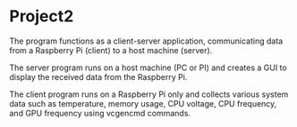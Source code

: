 # Project2
The program functions as a client-server application, communicating data from a Raspberry Pi (client) to a host machine (server).

The server program runs on a host machine (PC or PI) and creates a GUI
to display the received data from the Raspberry Pi.

The client program runs on a Raspberry Pi only and collects various system data
such as temperature, memory usage, CPU voltage, CPU frequency,
and GPU frequency using vcgencmd commands.
